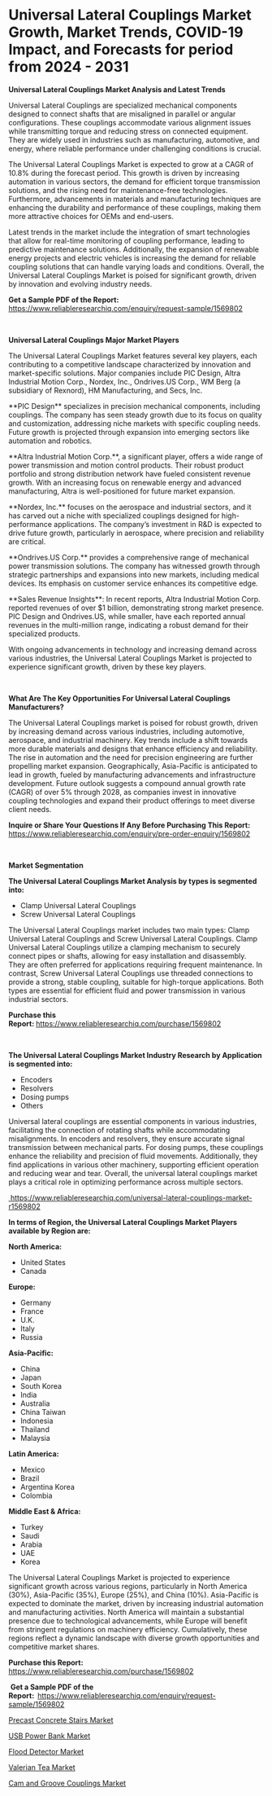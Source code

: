 <p><h1>Universal Lateral Couplings Market Growth, Market Trends, COVID-19 Impact, and Forecasts for period from 2024 - 2031</h1></p><p><strong>Universal Lateral Couplings Market Analysis and Latest Trends</strong></p>
<p><p>Universal Lateral Couplings are specialized mechanical components designed to connect shafts that are misaligned in parallel or angular configurations. These couplings accommodate various alignment issues while transmitting torque and reducing stress on connected equipment. They are widely used in industries such as manufacturing, automotive, and energy, where reliable performance under challenging conditions is crucial.</p><p>The Universal Lateral Couplings Market is expected to grow at a CAGR of 10.8% during the forecast period. This growth is driven by increasing automation in various sectors, the demand for efficient torque transmission solutions, and the rising need for maintenance-free technologies. Furthermore, advancements in materials and manufacturing techniques are enhancing the durability and performance of these couplings, making them more attractive choices for OEMs and end-users.</p><p>Latest trends in the market include the integration of smart technologies that allow for real-time monitoring of coupling performance, leading to predictive maintenance solutions. Additionally, the expansion of renewable energy projects and electric vehicles is increasing the demand for reliable coupling solutions that can handle varying loads and conditions. Overall, the Universal Lateral Couplings Market is poised for significant growth, driven by innovation and evolving industry needs.</p></p>
<p><strong>Get a Sample PDF of the Report:&nbsp;</strong> <a href="https://www.reliableresearchiq.com/enquiry/request-sample/1569802?utm_campaign=100&utm_medium=2&utm_source=Github&utm_content=ia&utm_term=19102024&utm_id=universal-lateral-couplings">https://www.reliableresearchiq.com/enquiry/request-sample/1569802</a></p>
<p>&nbsp;</p>
<p><strong>Universal Lateral Couplings Major Market Players</strong></p>
<p><p>The Universal Lateral Couplings Market features several key players, each contributing to a competitive landscape characterized by innovation and market-specific solutions. Major companies include PIC Design, Altra Industrial Motion Corp., Nordex, Inc., Ondrives.US Corp., WM Berg (a subsidiary of Rexnord), HM Manufacturing, and Secs, Inc.</p><p>**PIC Design** specializes in precision mechanical components, including couplings. The company has seen steady growth due to its focus on quality and customization, addressing niche markets with specific coupling needs. Future growth is projected through expansion into emerging sectors like automation and robotics.</p><p>**Altra Industrial Motion Corp.**, a significant player, offers a wide range of power transmission and motion control products. Their robust product portfolio and strong distribution network have fueled consistent revenue growth. With an increasing focus on renewable energy and advanced manufacturing, Altra is well-positioned for future market expansion.</p><p>**Nordex, Inc.** focuses on the aerospace and industrial sectors, and it has carved out a niche with specialized couplings designed for high-performance applications. The company’s investment in R&D is expected to drive future growth, particularly in aerospace, where precision and reliability are critical.</p><p>**Ondrives.US Corp.** provides a comprehensive range of mechanical power transmission solutions. The company has witnessed growth through strategic partnerships and expansions into new markets, including medical devices. Its emphasis on customer service enhances its competitive edge.</p><p>**Sales Revenue Insights**: In recent reports, Altra Industrial Motion Corp. reported revenues of over $1 billion, demonstrating strong market presence. PIC Design and Ondrives.US, while smaller, have each reported annual revenues in the multi-million range, indicating a robust demand for their specialized products.</p><p>With ongoing advancements in technology and increasing demand across various industries, the Universal Lateral Couplings Market is projected to experience significant growth, driven by these key players.</p></p>
<p>&nbsp;</p>
<p><strong>What Are The Key Opportunities For Universal Lateral Couplings Manufacturers?</strong></p>
<p><p>The Universal Lateral Couplings market is poised for robust growth, driven by increasing demand across various industries, including automotive, aerospace, and industrial machinery. Key trends include a shift towards more durable materials and designs that enhance efficiency and reliability. The rise in automation and the need for precision engineering are further propelling market expansion. Geographically, Asia-Pacific is anticipated to lead in growth, fueled by manufacturing advancements and infrastructure development. Future outlook suggests a compound annual growth rate (CAGR) of over 5% through 2028, as companies invest in innovative coupling technologies and expand their product offerings to meet diverse client needs.</p></p>
<p><strong>Inquire or Share Your Questions If Any Before Purchasing This Report:</strong> <a href="https://www.reliableresearchiq.com/enquiry/pre-order-enquiry/1569802?utm_campaign=100&utm_medium=2&utm_source=Github&utm_content=ia&utm_term=19102024&utm_id=universal-lateral-couplings">https://www.reliableresearchiq.com/enquiry/pre-order-enquiry/1569802</a></p>
<p>&nbsp;</p>
<p><strong>Market Segmentation</strong></p>
<p><strong>The Universal Lateral Couplings Market Analysis by types is segmented into:</strong></p>
<p><ul><li>Clamp Universal Lateral Couplings</li><li>Screw Universal Lateral Couplings</li></ul></p>
<p><p>The Universal Lateral Couplings market includes two main types: Clamp Universal Lateral Couplings and Screw Universal Lateral Couplings. Clamp Universal Lateral Couplings utilize a clamping mechanism to securely connect pipes or shafts, allowing for easy installation and disassembly. They are often preferred for applications requiring frequent maintenance. In contrast, Screw Universal Lateral Couplings use threaded connections to provide a strong, stable coupling, suitable for high-torque applications. Both types are essential for efficient fluid and power transmission in various industrial sectors.</p></p>
<p><strong>Purchase this Report:&nbsp;</strong><a href="https://www.reliableresearchiq.com/purchase/1569802?utm_campaign=100&utm_medium=2&utm_source=Github&utm_content=ia&utm_term=19102024&utm_id=universal-lateral-couplings">https://www.reliableresearchiq.com/purchase/1569802</a></p>
<p>&nbsp;</p>
<p><strong>The Universal Lateral Couplings Market Industry Research by Application is segmented into:</strong></p>
<p><ul><li>Encoders</li><li>Resolvers</li><li>Dosing pumps</li><li>Others</li></ul></p>
<p><p>Universal lateral couplings are essential components in various industries, facilitating the connection of rotating shafts while accommodating misalignments. In encoders and resolvers, they ensure accurate signal transmission between mechanical parts. For dosing pumps, these couplings enhance the reliability and precision of fluid movements. Additionally, they find applications in various other machinery, supporting efficient operation and reducing wear and tear. Overall, the universal lateral couplings market plays a critical role in optimizing performance across multiple sectors.</p></p>
<p><a href="https://www.reliableresearchiq.com/universal-lateral-couplings-market-r1569802?utm_campaign=100&utm_medium=2&utm_source=Github&utm_content=ia&utm_term=19102024&utm_id=universal-lateral-couplings">&nbsp;https://www.reliableresearchiq.com/universal-lateral-couplings-market-r1569802</a></p>
<p><strong>In terms of Region, the Universal Lateral Couplings Market Players available by Region are:</strong></p>
<p>
    <p> <strong> North America: </strong>
        <ul>
            <li>United States</li>
            <li>Canada</li>
        </ul>
        </p> 
    <p> <strong> Europe: </strong>
        <ul>
            <li>Germany</li>
            <li>France</li>
            <li>U.K.</li>
            <li>Italy</li>
            <li>Russia</li>
        </ul>
        </p> 
    <p> <strong> Asia-Pacific: </strong>
        <ul>
            <li>China</li>
            <li>Japan</li>
            <li>South Korea</li>
            <li>India</li>
            <li>Australia</li>
            <li>China Taiwan</li>
            <li>Indonesia</li>
            <li>Thailand</li>
            <li>Malaysia</li>
        </ul>
        </p> 
    <p> <strong> Latin America: </strong>
        <ul>
            <li>Mexico</li>
            <li>Brazil</li>
            <li>Argentina Korea</li>
            <li>Colombia</li>
        </ul>
        </p> 
    <p> <strong> Middle East & Africa: </strong>
        <ul>
            <li>Turkey</li>
            <li>Saudi</li>
            <li>Arabia</li>
            <li>UAE</li>
            <li>Korea</li>
        </ul>
    </p>
    </p>
<p><p>The Universal Lateral Couplings Market is projected to experience significant growth across various regions, particularly in North America (30%), Asia-Pacific (35%), Europe (25%), and China (10%). Asia-Pacific is expected to dominate the market, driven by increasing industrial automation and manufacturing activities. North America will maintain a substantial presence due to technological advancements, while Europe will benefit from stringent regulations on machinery efficiency. Cumulatively, these regions reflect a dynamic landscape with diverse growth opportunities and competitive market shares.</p></p>
<p><strong>Purchase this Report: </strong><a href="https://www.reliableresearchiq.com/purchase/1569802?utm_campaign=100&utm_medium=2&utm_source=Github&utm_content=ia&utm_term=19102024&utm_id=universal-lateral-couplings">https://www.reliableresearchiq.com/purchase/1569802</a></p>
<p>&nbsp;<strong>Get a Sample PDF of the Report:&nbsp;&nbsp;</strong><a href="https://www.reliableresearchiq.com/enquiry/request-sample/1569802?utm_campaign=100&utm_medium=2&utm_source=Github&utm_content=ia&utm_term=19102024&utm_id=universal-lateral-couplings">https://www.reliableresearchiq.com/enquiry/request-sample/1569802</a></p>
<p><strong></strong></p>
<p><p><a href="https://medium.com/@elinor9mppa/strategic-insights-into-global-precast-concrete-stairs-market-trends-2024-2031-covered-in-137-77487f6a9d90?utm_campaign=100&utm_medium=2&utm_source=Github&utm_content=ia&utm_term=19102024&utm_id=universal-lateral-couplings">Precast Concrete Stairs Market</a></p><p><a href="https://www.linkedin.com/pulse/usb-power-bank-market-analysis-product-segmentation-regional-bpk7e?utm_campaign=100&utm_medium=2&utm_source=Github&utm_content=ia&utm_term=19102024&utm_id=universal-lateral-couplings">USB Power Bank Market</a></p><p><a href="https://issuu.com/reportprime-2/docs/flood-detector-market-size-2030.ppt_cd77ae3882073a?utm_campaign=100&utm_medium=2&utm_source=Github&utm_content=ia&utm_term=19102024&utm_id=universal-lateral-couplings">Flood Detector Market</a></p><p><a href="https://www.linkedin.com/pulse/valerian-tea-market-overview-global-trends-future-prospects-5jfbc?utm_campaign=100&utm_medium=2&utm_source=Github&utm_content=ia&utm_term=19102024&utm_id=universal-lateral-couplings">Valerian Tea Market</a></p><p><a href="https://github.com/halleabdon2v1s/Market-Research-Report-List-1/blob/main/cam-and-groove-couplings-market.md?utm_campaign=100&utm_medium=2&utm_source=Github&utm_content=ia&utm_term=19102024&utm_id=universal-lateral-couplings">Cam and Groove Couplings Market</a></p></p>